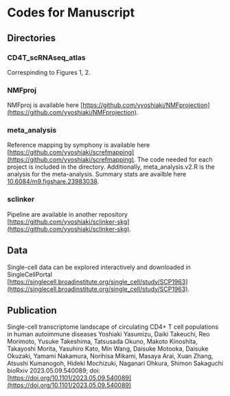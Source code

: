 # Codes for Manuscript

## Directories

### CD4T_scRNAseq_atlas

Correspinding to Figures 1, 2.

### NMFproj

NMFproj is available here [https://github.com/yyoshiaki/NMFprojection](https://github.com/yyoshiaki/NMFprojection).

### meta_analysis

Reference mapping by symphony is available here [https://github.com/yyoshiaki/screfmapping](https://github.com/yyoshiaki/screfmapping).
The code needed for each project is included in the directory. Additionally, meta_analysis.v2.R is the analysis for the meta-analysis. Summary stats are availble here [10.6084/m9.figshare.23983038](10.6084/m9.figshare.23983038).

### sclinker

Pipeline are available in another repository [https://github.com/yyoshiaki/sclinker-skg](https://github.com/yyoshiaki/sclinker-skg).

## Data

Single-cell data can be explored interactively and downloaded in SingleCellPortal [https://singlecell.broadinstitute.org/single_cell/study/SCP1963](https://singlecell.broadinstitute.org/single_cell/study/SCP1963). 


## Publication

Single-cell transcriptome landscape of circulating CD4+ T cell populations in human autoimmune diseases
Yoshiaki Yasumizu, Daiki Takeuchi, Reo Morimoto, Yusuke Takeshima, Tatsusada Okuno, Makoto Kinoshita, Takayoshi Morita, Yasuhiro Kato, Min Wang, Daisuke Motooka, Daisuke Okuzaki, Yamami Nakamura, Norihisa Mikami, Masaya Arai, Xuan Zhang, Atsushi Kumanogoh, Hideki Mochizuki, Naganari Ohkura, Shimon Sakaguchi
bioRxiv 2023.05.09.540089; doi: [https://doi.org/10.1101/2023.05.09.540089](https://doi.org/10.1101/2023.05.09.540089)